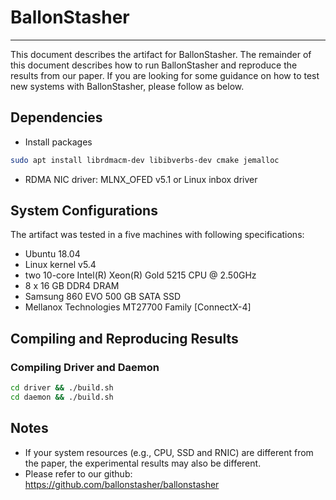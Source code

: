 # BallonStasher
---
This document describes the artifact for BallonStasher.
The remainder of this document describes how to run BallonStasher and reproduce the results from our paper.
If you are looking for some guidance on how to test new systems with BallonStasher, please follow as below.

## Dependencies

- Install packages

```bash
sudo apt install librdmacm-dev libibverbs-dev cmake jemalloc
```

- RDMA NIC driver: MLNX_OFED v5.1 or Linux inbox driver

## System Configurations

The artifact was tested in a five machines with following specifications:

- Ubuntu 18.04
- Linux kernel v5.4
- two 10-core Intel(R) Xeon(R) Gold 5215 CPU @ 2.50GHz
- 8 x 16 GB DDR4 DRAM
- Samsung 860 EVO 500 GB SATA SSD
- Mellanox Technologies MT27700 Family [ConnectX-4]

## Compiling and Reproducing Results

### Compiling Driver and Daemon
```bash
cd driver && ./build.sh
cd daemon && ./build.sh
```

## Notes
- If your system resources (e.g., CPU, SSD and RNIC) are different from the paper, the experimental results may also be different.
- Please refer to our github: https://github.com/ballonstasher/ballonstasher

